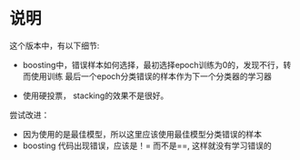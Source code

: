 # 说明

这个版本中，有以下细节:

- boosting中，错误样本如何选择，最初选择epoch训练为0的，发现不行，转而使用训练
  最后一个epoch分类错误的样本作为下一个分类器的学习器

- 使用硬投票， stacking的效果不是很好。

尝试改进：

- 因为使用的是最佳模型，所以这里应该使用最佳模型分类错误的样本
- boosting 代码出现错误，应该是！= 而不是==, 这样就没有学习错误的
